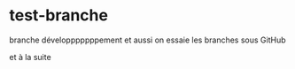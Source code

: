# test-branche

branche développpppppement
et aussi
on essaie les branches sous GitHub

et à la suite
